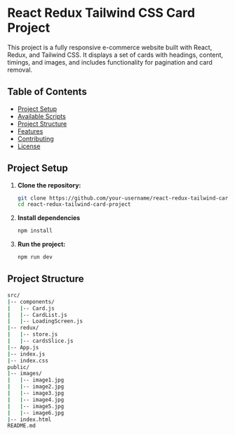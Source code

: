 # React Redux Tailwind CSS Card Project

This project is a fully responsive e-commerce website built with React, Redux, and Tailwind CSS. It displays a set of cards with headings, content, timings, and images, and includes functionality for pagination and card removal.

## Table of Contents

- [Project Setup](#project-setup)
- [Available Scripts](#available-scripts)
- [Project Structure](#project-structure)
- [Features](#features)
- [Contributing](#contributing)
- [License](#license)

## Project Setup

1. **Clone the repository:**

   ```bash
   git clone https://github.com/your-username/react-redux-tailwind-card-project.git
   cd react-redux-tailwind-card-project
2. **Install dependencies**
    ``` bash
    npm install
    
3. **Run the project:**
   ``` bash
   npm run dev
   
## Project Structure 
```bash
src/
|-- components/
|   |-- Card.js
|   |-- CardList.js
|   |-- LoadingScreen.js
|-- redux/
|   |-- store.js
|   |-- cardsSlice.js
|-- App.js
|-- index.js
|-- index.css
public/
|-- images/
|   |-- image1.jpg
|   |-- image2.jpg
|   |-- image3.jpg
|   |-- image4.jpg
|   |-- image5.jpg
|   |-- image6.jpg
|-- index.html
README.md
